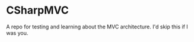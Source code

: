 # CSharpMVC
A repo for testing and learning about the MVC architecture. I'd skip this if I was you.
